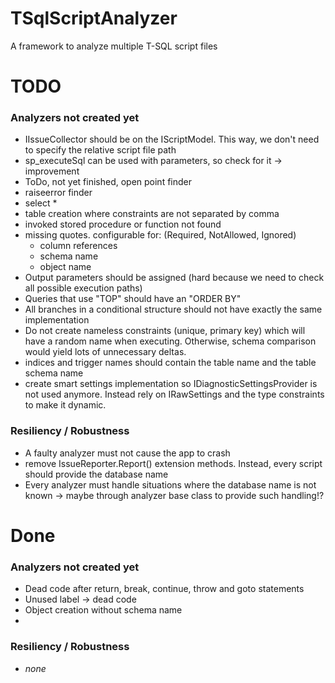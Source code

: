 # TSqlScriptAnalyzer

A framework to analyze multiple T-SQL script files

# TODO

### Analyzers not created yet

- IIssueCollector should be on the IScriptModel. This way, we don't need to specify the relative script file path
- sp_executeSql can be used with parameters, so check for it -> improvement
- ToDo, not yet finished, open point finder
- raiseerror finder
- select *
- table creation where constraints are not separated by comma
- invoked stored procedure or function not found
- missing quotes. configurable for: (Required, NotAllowed, Ignored)
    - column references
    - schema name
    - object name
- Output parameters should be assigned (hard because we need to check all possible execution paths)
- Queries that use "TOP" should have an "ORDER BY"
- All branches in a conditional structure should not have exactly the same implementation
- Do not create nameless constraints (unique, primary key) which will have a random name when executing. Otherwise,
  schema comparison would yield lots of unnecessary deltas.
- indices and trigger names should contain the table name and the table schema name
- create smart settings implementation so IDiagnosticSettingsProvider is not used anymore. Instead rely on
  IRawSettings<out TSettings> and the type constraints to make it dynamic.

### Resiliency / Robustness

- A faulty analyzer must not cause the app to crash
- remove IssueReporter.Report() extension methods. Instead, every script should provide the database name
- Every analyzer must handle situations where the database name is not known -> maybe through analyzer base class to
  provide such handling!?

# Done

### Analyzers not created yet

- Dead code after return, break, continue, throw and goto statements
- Unused label -> dead code
- Object creation without schema name
-

### Resiliency / Robustness

- *none*